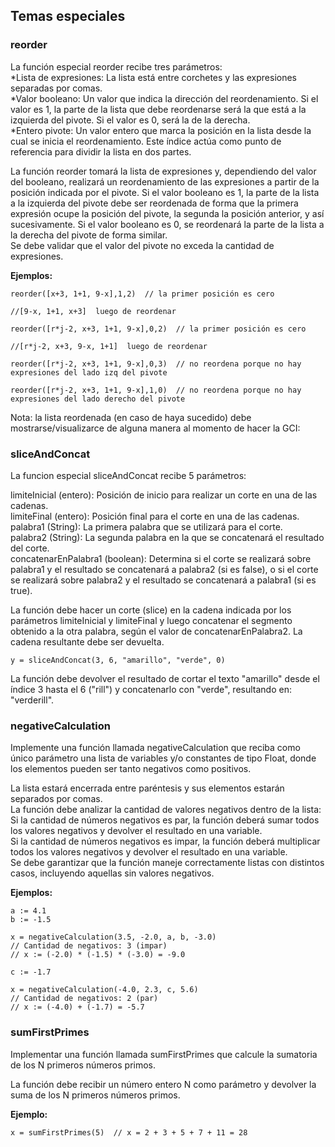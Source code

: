 ## Temas especiales

### reorder
La función especial reorder recibe tres parámetros:\
*Lista de expresiones: La lista está entre corchetes y las expresiones separadas por comas.\
*Valor booleano: Un valor que indica la dirección del reordenamiento. Si el valor es 1, la parte de la lista que debe reordenarse será la que está a la izquierda del pivote. Si el valor es 0, será la de la derecha.\
*Entero pivote: Un valor entero que marca la posición en la lista desde la cual se inicia el reordenamiento. Este índice actúa como punto de referencia para dividir la lista en dos partes.

La función reorder tomará la lista de expresiones y, dependiendo del valor del booleano, realizará un reordenamiento de las expresiones a partir de la posición indicada por el pivote. Si el valor booleano es 1, la parte de la lista a la izquierda del pivote debe ser reordenada de forma que la primera expresión ocupe la posición del pivote, la segunda la posición anterior, y así sucesivamente. Si el valor booleano es 0, se reordenará la parte de la lista a la derecha del pivote de forma similar.\
Se debe validar que el valor del pivote no exceda la cantidad de expresiones.

**Ejemplos:**
```
reorder([x+3, 1+1, 9-x],1,2)  // la primer posición es cero

//[9-x, 1+1, x+3]  luego de reordenar
```
```
reorder([r*j-2, x+3, 1+1, 9-x],0,2)  // la primer posición es cero

//[r*j-2, x+3, 9-x, 1+1]  luego de reordenar
```
```
reorder([r*j-2, x+3, 1+1, 9-x],0,3)  // no reordena porque no hay expresiones del lado izq del pivote
```
```
reorder([r*j-2, x+3, 1+1, 9-x],1,0)  // no reordena porque no hay expresiones del lado derecho del pivote
```
Nota: la lista reordenada (en caso de haya sucedido) debe mostrarse/visualizarce de alguna manera al momento de hacer la GCI:

### sliceAndConcat
La funcion especial sliceAndConcat recibe 5 parámetros:

limiteInicial (entero): Posición de inicio para realizar un corte en una de las cadenas.\
limiteFinal (entero): Posición final para el corte en una de las cadenas.\
palabra1 (String): La primera palabra que se utilizará para el corte.\
palabra2 (String): La segunda palabra en la que se concatenará el resultado del corte.\
concatenarEnPalabra1 (boolean): Determina si el corte se realizará sobre palabra1 y el resultado se concatenará a palabra2 (si es false), o si el corte se realizará sobre palabra2 y el resultado se concatenará a palabra1 (si es true).

La función debe hacer un corte (slice) en la cadena indicada por los parámetros limiteInicial y limiteFinal y luego concatenar el segmento obtenido a la otra palabra, según el valor de concatenarEnPalabra2. La cadena resultante debe ser devuelta.
```
y = sliceAndConcat(3, 6, "amarillo", "verde", 0)
```
La función debe devolver el resultado de cortar el texto "amarillo" desde el índice 3 hasta el 6 ("rill") y concatenarlo con "verde", resultando en: "verderill".

### negativeCalculation 
Implemente una función llamada negativeCalculation que reciba como único parámetro una lista de variables y/o constantes de tipo Float, donde los elementos pueden ser tanto negativos como positivos.

La lista estará encerrada entre paréntesis y sus elementos estarán separados por comas.\
La función debe analizar la cantidad de valores negativos dentro de la lista:\
Si la cantidad de números negativos es par, la función deberá sumar todos los valores negativos y devolver el resultado en una variable.\
Si la cantidad de números negativos es impar, la función deberá multiplicar todos los valores negativos y devolver el resultado en una variable.\
Se debe garantizar que la función maneje correctamente listas con distintos casos, incluyendo aquellas sin valores negativos.

**Ejemplos:**
```
a := 4.1
b := -1.5

x = negativeCalculation(3.5, -2.0, a, b, -3.0)  
// Cantidad de negativos: 3 (impar)  
// x := (-2.0) * (-1.5) * (-3.0) = -9.0
```
```
c := -1.7

x = negativeCalculation(-4.0, 2.3, c, 5.6)  
// Cantidad de negativos: 2 (par)  
// x := (-4.0) + (-1.7) = -5.7  
```

### sumFirstPrimes
Implementar una función llamada sumFirstPrimes que calcule la sumatoria de los N primeros números primos.

La función debe recibir un número entero N como parámetro y devolver la suma de los N primeros números primos.

**Ejemplo:**
```
x = sumFirstPrimes(5)  // x = 2 + 3 + 5 + 7 + 11 = 28
```
